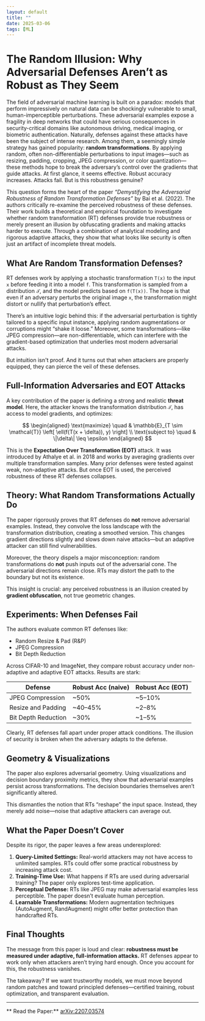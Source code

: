 ```yaml
---
layout: default
title: ""
date: 2025-03-06
tags: [ML]
---
```


# The Random Illusion: Why Adversarial Defenses Aren’t as Robust as They Seem

The field of adversarial machine learning is built on a paradox: models that perform impressively on natural data can be shockingly vulnerable to small, human-imperceptible perturbations. These adversarial examples expose a fragility in deep networks that could have serious consequences in security-critical domains like autonomous driving, medical imaging, or biometric authentication. Naturally, defenses against these attacks have been the subject of intense research. Among them, a seemingly simple strategy has gained popularity: **random transformations**. By applying random, often non-differentiable perturbations to input images—such as resizing, padding, cropping, JPEG compression, or color quantization—these methods hope to break the adversary’s control over the gradients that guide attacks. At first glance, it seems effective. Robust accuracy increases. Attacks fail. But is this robustness genuine?

<!--more-->

This question forms the heart of the paper *“Demystifying the Adversarial Robustness of Random Transformation Defenses”* by Bai et al. (2022). The authors critically re-examine the perceived robustness of these defenses. Their work builds a theoretical and empirical foundation to investigate whether random transformation (RT) defenses provide true robustness or merely present an illusion by obfuscating gradients and making attacks harder to execute. Through a combination of analytical modeling and rigorous adaptive attacks, they show that what looks like security is often just an artifact of incomplete threat models.

## What Are Random Transformation Defenses?

RT defenses work by applying a stochastic transformation `T(x)` to the input `x` before feeding it into a model `f`. This transformation is sampled from a distribution `𝒯`, and the model predicts based on `f(T(x))`. The hope is that even if an adversary perturbs the original image `x`, the transformation might distort or nullify that perturbation’s effect.

There’s an intuitive logic behind this: if the adversarial perturbation is tightly tailored to a specific input instance, applying random augmentations or corruptions might “shake it loose.” Moreover, some transformations—like JPEG compression—are non-differentiable, which can interfere with the gradient-based optimization that underlies most modern adversarial attacks.

But intuition isn't proof. And it turns out that when attackers are properly equipped, they can pierce the veil of these defenses.

## Full-Information Adversaries and EOT Attacks

A key contribution of the paper is defining a strong and realistic **threat model**. Here, the attacker knows the transformation distribution `𝒯`, has access to model gradients, and optimizes:

$$
\begin{aligned}
\text{maximize} \quad & \mathbb{E}_{T \sim \mathcal{T}} \left[ \ell(f(T(x + \delta)), y) \right] \\
\text{subject to} \quad & \|\delta\| \leq \epsilon
\end{aligned}
$$

This is the **Expectation Over Transformation (EOT)** attack. It was introduced by Athalye et al. in 2018 and works by averaging gradients over multiple transformation samples. Many prior defenses were tested against weak, non-adaptive attacks. But once EOT is used, the perceived robustness of these RT defenses collapses.

## Theory: What Random Transformations Actually Do

The paper rigorously proves that RT defenses do **not** remove adversarial examples. Instead, they convolve the loss landscape with the transformation distribution, creating a smoothed version. This changes gradient directions slightly and slows down naive attacks—but an adaptive attacker can still find vulnerabilities.

Moreover, the theory dispels a major misconception: random transformations do **not** push inputs out of the adversarial cone. The adversarial directions remain close. RTs may distort the path to the boundary but not its existence.

This insight is crucial: any perceived robustness is an illusion created by **gradient obfuscation**, not true geometric changes.

## Experiments: When Defenses Fail

The authors evaluate common RT defenses like:

- Random Resize & Pad (R&P)
- JPEG Compression
- Bit Depth Reduction

Across CIFAR-10 and ImageNet, they compare robust accuracy under non-adaptive and adaptive EOT attacks. Results are stark:

| Defense               | Robust Acc (naive) | Robust Acc (EOT) |
|-----------------------|--------------------|------------------|
| JPEG Compression      | ~50%               | ~5–10%           |
| Resize and Padding    | ~40–45%            | ~2–8%            |
| Bit Depth Reduction   | ~30%               | ~1–5%            |

Clearly, RT defenses fall apart under proper attack conditions. The illusion of security is broken when the adversary adapts to the defense.

## Geometry & Visualizations

The paper also explores adversarial geometry. Using visualizations and decision boundary proximity metrics, they show that adversarial examples persist across transformations. The decision boundaries themselves aren’t significantly altered.

This dismantles the notion that RTs “reshape” the input space. Instead, they merely add noise—noise that adaptive attackers can average out.

## What the Paper Doesn’t Cover

Despite its rigor, the paper leaves a few areas underexplored:

1. **Query-Limited Settings:** Real-world attackers may not have access to unlimited samples. RTs could offer some practical robustness by increasing attack cost.
2. **Training-Time Use:** What happens if RTs are used during adversarial training? The paper only explores test-time application.
3. **Perceptual Defense:** RTs like JPEG may make adversarial examples less perceptible. The paper doesn’t evaluate human perception.
4. **Learnable Transformations:** Modern augmentation techniques (AutoAugment, RandAugment) might offer better protection than handcrafted RTs.

## Final Thoughts

The message from this paper is loud and clear: **robustness must be measured under adaptive, full-information attacks.** RT defenses appear to work only when attackers aren’t trying hard enough. Once you account for this, the robustness vanishes.

The takeaway? If we want trustworthy models, we must move beyond random patches and toward principled defenses—certified training, robust optimization, and transparent evaluation.

---

** Read the Paper:** [arXiv:2207.03574](https://arxiv.org/abs/2207.03574)

